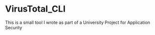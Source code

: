 # VirusTotal_CLI
This is a small tool I wrote as part of a University Project for Application Security
